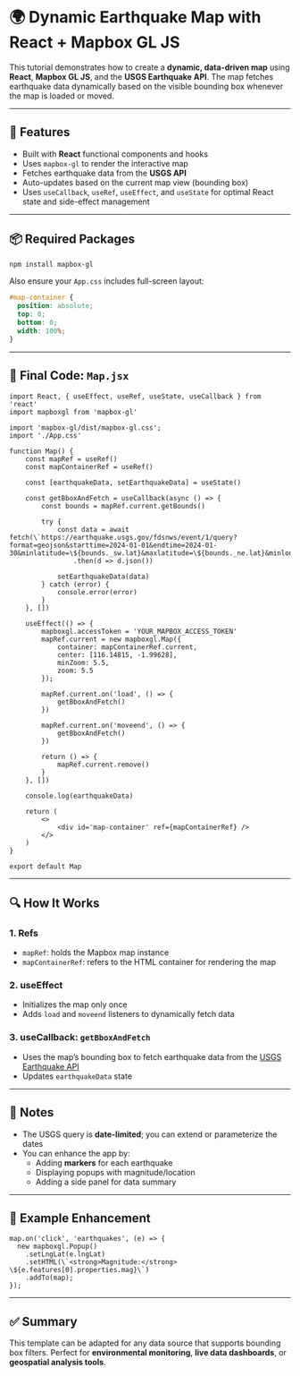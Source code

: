 
# 🌍 Dynamic Earthquake Map with React + Mapbox GL JS

This tutorial demonstrates how to create a **dynamic, data-driven map** using **React**, **Mapbox GL JS**, and the **USGS Earthquake API**. The map fetches earthquake data dynamically based on the visible bounding box whenever the map is loaded or moved.

---

## 🚀 Features

- Built with **React** functional components and hooks
- Uses `mapbox-gl` to render the interactive map
- Fetches earthquake data from the **USGS API**
- Auto-updates based on the current map view (bounding box)
- Uses `useCallback`, `useRef`, `useEffect`, and `useState` for optimal React state and side-effect management

---

## 📦 Required Packages

```bash
npm install mapbox-gl
```

Also ensure your `App.css` includes full-screen layout:

```css
#map-container {
  position: absolute;
  top: 0;
  bottom: 0;
  width: 100%;
}
```

---

## 📁 Final Code: `Map.jsx`

```tsx
import React, { useEffect, useRef, useState, useCallback } from 'react'
import mapboxgl from 'mapbox-gl'

import 'mapbox-gl/dist/mapbox-gl.css';
import './App.css'

function Map() {
    const mapRef = useRef()
    const mapContainerRef = useRef()

    const [earthquakeData, setEarthquakeData] = useState()

    const getBboxAndFetch = useCallback(async () => {
        const bounds = mapRef.current.getBounds()

        try {
            const data = await fetch(\`https://earthquake.usgs.gov/fdsnws/event/1/query?format=geojson&starttime=2024-01-01&endtime=2024-01-30&minlatitude=\${bounds._sw.lat}&maxlatitude=\${bounds._ne.lat}&minlongitude=\${bounds._sw.lng}&maxlongitude=\${bounds._ne.lng}\`)
                .then(d => d.json())

            setEarthquakeData(data)
        } catch (error) {
            console.error(error)
        }
    }, [])

    useEffect(() => {
        mapboxgl.accessToken = 'YOUR_MAPBOX_ACCESS_TOKEN'
        mapRef.current = new mapboxgl.Map({
            container: mapContainerRef.current,
            center: [116.14815, -1.99628],
            minZoom: 5.5,
            zoom: 5.5
        });

        mapRef.current.on('load', () => {
            getBboxAndFetch()
        })

        mapRef.current.on('moveend', () => {
            getBboxAndFetch()
        })

        return () => {
            mapRef.current.remove()
        }
    }, [])

    console.log(earthquakeData)

    return (
        <>
            <div id='map-container' ref={mapContainerRef} />
        </>
    )
}

export default Map
```

---

## 🔍 How It Works

### 1. **Refs**
- `mapRef`: holds the Mapbox map instance
- `mapContainerRef`: refers to the HTML container for rendering the map

### 2. **useEffect**
- Initializes the map only once
- Adds `load` and `moveend` listeners to dynamically fetch data

### 3. **useCallback: `getBboxAndFetch`**
- Uses the map’s bounding box to fetch earthquake data from the [USGS Earthquake API](https://earthquake.usgs.gov/fdsnws/event/1/)
- Updates `earthquakeData` state

---

## 🧠 Notes

- The USGS query is **date-limited**; you can extend or parameterize the dates
- You can enhance the app by:
  - Adding **markers** for each earthquake
  - Displaying popups with magnitude/location
  - Adding a side panel for data summary

---

## 📍 Example Enhancement

```tsx
map.on('click', 'earthquakes', (e) => {
  new mapboxgl.Popup()
    .setLngLat(e.lngLat)
    .setHTML(\`<strong>Magnitude:</strong> \${e.features[0].properties.mag}\`)
    .addTo(map);
});
```

---

## ✅ Summary

This template can be adapted for any data source that supports bounding box filters. Perfect for **environmental monitoring**, **live data dashboards**, or **geospatial analysis tools**.

